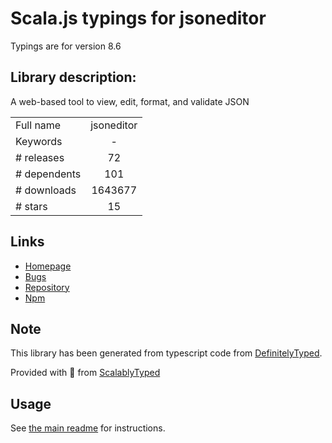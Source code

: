 
# Scala.js typings for jsoneditor

Typings are for version 8.6

## Library description:
A web-based tool to view, edit, format, and validate JSON

|                    |                 |
| ------------------ | :-------------: |
| Full name          | jsoneditor |
| Keywords           | - |
| # releases         | 72 |
| # dependents       | 101 |
| # downloads        | 1643677 |
| # stars            | 15 |

## Links
- [Homepage](https://github.com/josdejong/jsoneditor)
- [Bugs](https://github.com/josdejong/jsoneditor/issues)
- [Repository](https://github.com/josdejong/jsoneditor)
- [Npm](https://www.npmjs.com/package/jsoneditor)
    


## Note
This library has been generated from typescript code from [DefinitelyTyped](https://definitelytyped.org).

Provided with :purple_heart: from [ScalablyTyped](https://github.com/oyvindberg/ScalablyTyped)

## Usage
See [the main readme](../../readme.md) for instructions.


